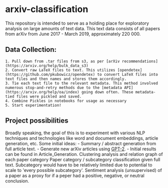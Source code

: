 # arxiv-classification
This repository is intended to serve as a holding place for exploratory analysis on large amounts of text data. This text data consists of all papers from arXiv from June 2017 - March 2019, approximately 220 000. 

## Data Collection:
    1. Pull down from .tar files from s3, as per [arXiv recommendations](https://arxiv.org/help/bulk_data_s3)  
    2. Convert raw LaTeX files to text. This utilizes [opendetex](https://github.com/pkubowicz/opendetex) to convert LaTeX files into text files and then names and stores them accordingly.  
    3. Tie each text file to the relevant metadata. This method involved numerous stop-and-retry methods due to the [metadata API](https://arxiv.org/help/oa/index) going down often. These metadata-tied files were pickled and saved.
    4. Combine Pickles in notebooks for usage as necessary
    5. Start experimentation!
    
   
## Project possibilities
Broadly speaking, the goal of this is to experiment with various NLP techniques and technologies like word and document embeddings, article generation, etc. 
Some initial ideas:
    - Summary / abstract generation from full article text.
    - Generate new arXiv articles using [GPT-2](https://openai.com/blog/better-language-models/).
        - Initial results can be found in Article_Generation.
    Clustering analysis and relation graph of each paper category
    Paper category / subcategory classification given full text. Subcategory would have to be relatively limited due to potential to scale to 'every possible subcategory'.
    Sentiment analysis (unsupervised) of a paper as a proxy for if a peper had a positive, negative, or neutral conclusion.



